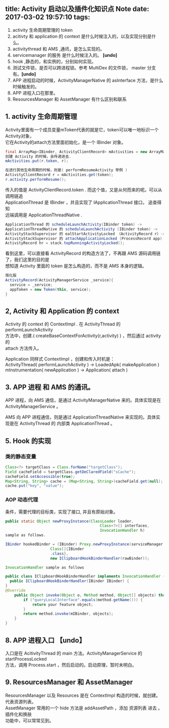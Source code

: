 title: Activity 启动以及插件化知识点 Note
date: 2017-03-02 19:57:10
tags:
---


1. activity 生命周期管理的 token
2. acitivty 和 application 的 context 是什么时候注入的，以及实现分别是什么。
3. activitythread 和 AMS ,通讯，是怎么实现的。
4. servicemanager 的服务 是什么时候注入的。 **[undo]**
5. hook ,静态的，和实例的，分别如何实现。
6. 测试文件锁，是否可以跨进程锁。参考 MultiDex 的文件锁， master 分支有。**[undo]**
7. APP 进程启动的时候，ActivityManagerNative 的 asInterface 方法，是什么时候触发的。
8. APP 进程入口在那里。
9. ResourcesManager 和 AssetManager 有什么区别和联系

## 1. activity 生命周期管理
Activity里面有一个成员变量mToken代表的就是它，token可以唯一地标识一个Activity对象，  
它在Activity的attach方法里面初始化，是一个 IBinder 对象。  

```java
final ArrayMap<IBinder, ActivityClientRecord> mActivities = new ArrayMap<>();
创建 Activity 的时候，会传递进去.
mActivities.put(r.token, r);

在进行其他生命周期的时候，则是( performResumeActivity 举例 )
ActivityClientRecord r = mActivities.get(token);
r.activity.performResume();
```


传入的值是 ActivityClientRecord.token . 而这个值，又是从何而来的呢。可以从调用链追  
ApplicationThread 是 IBinder ，并且实现了 IApplicationThread 接口， 追查得知  
远端调用是 ApplicationThreadNative .  

```java
ApplicationThread 的 scheduleLaunchActivity(IBinder token) ->  
ApplicationThreadNative 的 scheduleLaunchActivity (IBinder token) ->  
ActivityStackSupervisor 的 ealStartActivityLocked （ActivityRecord r）->  
ActivityStackSupervisor 的 attachApplicationLocked (ProcessRecord app)
ActivityRecord hr = stack.topRunningActivityLocked();
```

看到这里，可以直接看 ActivityRecord 的构造方法了，不再跟 AMS 源码调用链了，我们这里的目的是  
想知道 Activity 里面的 token 是怎么构造的，而不是 AMS 本身的逻辑。  

```java
简化版
ActivityRecord(ActivityManagerService _service){
  service = _service;
  appToken = new Token(this, service);
}
```

## 2, Activity 和 Application 的 context
Activity 的 context 的 ContextImpl . 在 ActivityThread 的 performLaunchActivity  
方法中，创建.( createBaseContextForActivity(r,activity) ) ，然后通过 activity 的  
attach 方法传入。


Application 同样式 ContextImpl ，创建和传入时机是：  
ActivityThread( performLaunchActivity ) -> LoadedApk( makeApplication )  
mInstrumentation( newApplication ) -> Application( attach )

## 3. APP 进程 和 AMS 的通讯。
APP 进程，向 AMS 通信，是通过 ActivityManagerNative 来的。具体实现是在  
ActivityManagerService 。

AMS 向 APP 进程通信，则是通过 ApplicationThreadNative 来实现的。具体实现是在
ActivityThread 的 内部类 ApplicationThread 。

## 5. Hook 的实现
### 类的静态变量

```java
Class<?> targetClass = Class.forName("targetClass");
Field cacheField = targetClass.getDeClaredField("sCache");
cacheField.setAccessible(true);
Map<String, String> cache = (Map<String, String>)cacheField.get(null);
cache.put("key", "value");
```

### AOP 动态代理
条件，需要代理的目标类，实现了接口, 并且有原始对象。

```java
public static Object newProxyInstance(ClassLoader loader,
                                          Class<?>[] interfaces,
                                          InvocationHandler h)
sample as follows.

IBinder hookedBinder = (IBinder) Proxy.newProxyInstance(serviceManager.getClassLoader(), new
                    Class[]{IBinder
                    .class},
                    new IClipboardHookBinderHandler(rawBinder));

InvocationHandler sample as follows

public class IClipboardHookBinderHandler implements InvocationHandler {
  public IClipboardHookBinderHandler(IBinder IBinder) {
}
@Override
    public Object invoke(Object o, Method method, Object[] objects) throws Throwable {
        if ("queryLocalInterface".equals(method.getName())) {
            return your feature object;
        }
        return method.invoke(mIBinder, objects);
    }
}

```

## 8. APP 进程入口 **【undo】**
入口是在 AcitivityThread 的 main 方法。ActivityManagerService 的 startProcessLocked  
方法，调用  Process.start ，然后启动的。启动原理，暂时未明白。

## 9. ResourcesManager 和 AssetManager
ResourcesManager 以及 Resources 是在 ContextImpl 构造的时候，就创建。代表资源列表。  
AssetManager 常用的一个 hide 方法是 addAssetPath ，添加 资源列表 进去 。插件化和换肤  
功能中，可以常常见到。
